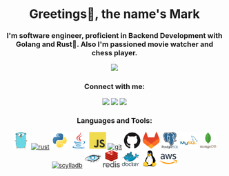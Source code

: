 <h1 align="center">Greetings👋, the name's Mark</h1>
<h3 align="center">I'm software engineer, proficient in Backend Development with Golang and Rust🦀. Also I'm passioned movie watcher and chess player.  </h3>

<!-- <p align="center">
  <img src="https://media.giphy.com/media/ZVik7pBtu9dNS/giphy.gif" alt="coding gif" width="400" height="300"/>
</p> -->

<p align="center">
  <img src="https://raw.githubusercontent.com/alicalimli/alicalimli/main/tech.gif"/>
</p>



<h3 align="center">Connect with me:</h3>
<p align="center">
<a href="https://x.com/eng1neeer_93" target="blank"><img src="https://img.shields.io/badge/-Twitter-1DA1F2?style=for-the-badge&logo=Twitter&logoColor=white" /></a>
<a href="https://www.linkedin.com/in/markraiter/" target="blank"><img src="https://img.shields.io/badge/-LinkedIn-0077B5?style=for-the-badge&logo=Linkedin&logoColor=white" /></a>
<a href="https://t.me/r_888_88" target="blank"><img src="https://img.shields.io/badge/-Telegram-26A5E4?style=for-the-badge&logo=Telegram&logoColor=white" /></a>
<!-- <a href="https://www.leetcode.com/eng1neeer_93" target="blank"><img src="https://img.shields.io/badge/-LeetCode-FFA116?style=for-the-badge&logo=LeetCode&logoColor=white" /></a> -->
</p>

<h3 align="center">Languages and Tools:</h3>
<p align="center"> 
<a href="https://golang.org" target="_blank" rel="noreferrer"><img src="https://raw.githubusercontent.com/devicons/devicon/master/icons/go/go-original.svg" alt="go" width="40" height="40"/></a> 
<a href="https://www.rust-lang.org/" target="_blank" rel="noreferrer"><img src="https://www.vectorlogo.zone/logos/rust-lang/rust-lang-icon.svg" alt="rust" width="40" height="40"/></a> 
<a href="https://www.python.org/" target="_blank" rel="noreferrer"><img src="https://raw.githubusercontent.com/devicons/devicon/master/icons/python/python-original.svg" alt="python" width="40" height="40"/></a> 
<a href="https://www.java.com/" target="_blank" rel="noreferrer"><img src="https://raw.githubusercontent.com/devicons/devicon/master/icons/java/java-original.svg" alt="java" width="40" height="40"/></a> 
<a href="https://www.javascript.com/" target="_blank" rel="noreferrer"><img src="https://raw.githubusercontent.com/devicons/devicon/master/icons/javascript/javascript-original.svg" alt="javascript" width="40" height="40"/></a> 
<a href="https://git-scm.com/" target="_blank" rel="noreferrer"><img src="https://www.vectorlogo.zone/logos/git-scm/git-scm-icon.svg" alt="git" width="40" height="40"/></a> 
<a href="https://github.com/" target="_blank" rel="noreferrer"><img src="https://raw.githubusercontent.com/devicons/devicon/master/icons/github/github-original.svg" alt="github" width="40" height="40"/></a> 
<a href="https://about.gitlab.com/" target="_blank" rel="noreferrer"><img src="https://raw.githubusercontent.com/devicons/devicon/master/icons/gitlab/gitlab-original.svg" alt="gitlab" width="40" height="40"/></a> 
<a href="https://www.postgresql.org/" target="_blank" rel="noreferrer"><img src="https://raw.githubusercontent.com/devicons/devicon/master/icons/postgresql/postgresql-original-wordmark.svg" alt="postgresql" width="40" height="40"/></a> 
<a href="https://www.mysql.com/" target="_blank" rel="noreferrer"><img src="https://raw.githubusercontent.com/devicons/devicon/master/icons/mysql/mysql-original-wordmark.svg" alt="mysql" width="40" height="40"/></a> 
<a href="https://www.mongodb.com/" target="_blank" rel="noreferrer"><img src="https://raw.githubusercontent.com/devicons/devicon/master/icons/mongodb/mongodb-original-wordmark.svg" alt="mongodb" width="40" height="40"/></a> 
<a href="https://www.scylladb.com/" target="_blank" rel="noreferrer"><img src="https://www.vectorlogo.zone/logos/scylladb/scylladb-icon.svg" alt="scylladb" width="40" height="40"/></a> 
<a href="https://cassandra.apache.org/" target="_blank" rel="noreferrer"><img src="https://raw.githubusercontent.com/devicons/devicon/master/icons/cassandra/cassandra-original.svg" alt="cassandra" width="40" height="40"/></a> 
<a href="https://redis.io/" target="_blank" rel="noreferrer"><img src="https://raw.githubusercontent.com/devicons/devicon/master/icons/redis/redis-original-wordmark.svg" alt="redis" width="40" height="40"/></a> 
<a href="https://www.docker.com/" target="_blank" rel="noreferrer"><img src="https://raw.githubusercontent.com/devicons/devicon/master/icons/docker/docker-original-wordmark.svg" alt="docker" width="40" height="40"/></a> 
<a href="https://www.linux.org/" target="_blank" rel="noreferrer"><img src="https://raw.githubusercontent.com/devicons/devicon/master/icons/linux/linux-original.svg" alt="linux" width="40" height="40"/></a> 
<a href="https://aws.amazon.com" target="_blank" rel="noreferrer"><img src="https://raw.githubusercontent.com/devicons/devicon/master/icons/amazonwebservices/amazonwebservices-original-wordmark.svg" alt="aws" width="40" height="40"/></a> 
</p>

<!-- <p align="center">
  <img src="https://github-readme-stats.vercel.app/api/top-langs/?username=markraiter&langs_count=8&hide_border=true&layout=compact&card_width=500" alt="Top Languages" />
</p> -->


<!-- <details align="left">
  <summary><h4 style="display: inline-block">Other things I know or used...</h4></summary>

  > Programming Languages

  <img src="https://raw.githubusercontent.com/devicons/devicon/master/icons/go/go-original.svg" title="Go" alt="Go" width="40" height="40"/>
  <img src="https://www.vectorlogo.zone/logos/rust-lang/rust-lang-icon.svg" title="Rust" alt="Rust" width="40" height="40"/>
  <img src="https://raw.githubusercontent.com/devicons/devicon/master/icons/java/java-original.svg" title="Java" alt="Java" width="40" height="40"/>
  <img src="https://raw.githubusercontent.com/devicons/devicon/master/icons/python/python-original.svg" title="Python" alt="Python" width="40" height="40"/>
  <img src="https://raw.githubusercontent.com/devicons/devicon/master/icons/javascript/javascript-original.svg" title="JavaScript" alt="JavaScript" width="40" height="40"/>
  <img src="https://raw.githubusercontent.com/devicons/devicon/master/icons/bash/bash-original.svg" title="Bash" alt="Bash" width="40" height="40"/>

  > Databases

  <img src="https://raw.githubusercontent.com/mymmrac/mymmrac/master/icons/cassandra.svg" title="Cassandra" alt="Cassandra" width="40" height="40"/>
  <img src="https://raw.githubusercontent.com/devicons/devicon/master/icons/postgresql/postgresql-original.svg" title="PostgreSQL" alt="PostgreSQL" width="40" height="40"/>
  <img src="https://raw.githubusercontent.com/devicons/devicon/master/icons/mysql/mysql-original-wordmark.svg" title="MySQL" alt="MySQL" width="40" height="40"/>
  <img src="https://raw.githubusercontent.com/devicons/devicon/master/icons/mongodb/mongodb-original.svg" title="MongoDB" alt="MongoDB" width="40" height="40"/>
  <img src="https://raw.githubusercontent.com/devicons/devicon/master/icons/redis/redis-original.svg" title="Redis" alt="Redis" width="40" height="40"/>
  <img src="https://www.vectorlogo.zone/logos/scylladb/scylladb-icon.svg" title="ScyllaDB" alt="ScyllaDB" width="40" height="40"/>
  <img src="https://raw.githubusercontent.com/devicons/devicon/master/icons/hadoop/hadoop-original.svg" title="Hadoop" alt="Hadoop" width="40" height="40"/>

  > Web

  <img src="https://raw.githubusercontent.com/devicons/devicon/master/icons/css3/css3-original.svg" title="CSS3" alt="CSS3" width="40" height="40"/>
  <img src="https://raw.githubusercontent.com/devicons/devicon/master/icons/html5/html5-original.svg" title="HTML5" alt="HTML5" width="40" height="40"/>
  <img src="https://raw.githubusercontent.com/devicons/devicon/master/icons/vuejs/vuejs-original.svg" title="Vue" alt="Vue" width="40" height="40"/>
  <img src="https://raw.githubusercontent.com/devicons/devicon/master/icons/nodejs/nodejs-original.svg" title="NodeJS" alt="NodeJS" width="40" height="40"/>
  <img src="https://raw.githubusercontent.com/devicons/devicon/master/icons/figma/figma-original.svg" title="Figma" alt="Figma" width="40" height="40"/>
  <img src="https://raw.githubusercontent.com/devicons/devicon/master/icons/sass/sass-original.svg" title="Sass" alt="Sass" width="40" height="40"/>

  > Libs, frameworks, extensions, etc.

  <img src="https://raw.githubusercontent.com/devicons/devicon/master/icons/numpy/numpy-original.svg" title="NumPy" alt="NumPy" width="40" height="40"/>
  <img src="https://raw.githubusercontent.com/devicons/devicon/master/icons/pandas/pandas-original.svg" title="Pandas" alt="Pandas" width="40" height="40"/>
  <img src="https://raw.githubusercontent.com/devicons/devicon/master/icons/jupyter/jupyter-original.svg" title="Jupyter" alt="Jupyter" width="40" height="40"/>
<img src="https://airflow.apache.org/images/feature-image.png" title="Airflow" alt="Airflow" width="40" height="40"/>

  > Management

  <img src="https://raw.githubusercontent.com/devicons/devicon/master/icons/git/git-original.svg" title="Git" alt="Git" width="40" height="40"/>
  <img src="https://raw.githubusercontent.com/devicons/devicon/master/icons/docker/docker-original.svg" title="Docker" alt="Docker" width="40" height="40"/>
  <img src="https://raw.githubusercontent.com/devicons/devicon/master/icons/github/github-original.svg" title="GitHub" alt="GitHub" width="40" height="40"/>
  <img src="https://raw.githubusercontent.com/devicons/devicon/master/icons/gitlab/gitlab-original.svg" title="GitLab" alt="GitLab" width="40" height="40"/>
  <img src="https://raw.githubusercontent.com/devicons/devicon/master/icons/ssh/ssh-original.svg" title="SSH" alt="SSH" width="40" height="40"/>
  <img src="https://raw.githubusercontent.com/devicons/devicon/master/icons/jira/jira-original.svg" title="Jira" alt="Jira" width="40" height="40"/>
  <img src="https://raw.githubusercontent.com/devicons/devicon/master/icons/confluence/confluence-original.svg" title="Confluence" alt="Confluence" width="40" height="40"/>
  <img src="https://raw.githubusercontent.com/devicons/devicon/master/icons/trello/trello-plain.svg" title="Trello" alt="Trello" width="40" height="40"/>

  > Tools & formats

  <img src="https://raw.githubusercontent.com/devicons/devicon/master/icons/jetbrains/jetbrains-original.svg" title="JetBrains" alt="JetBrains" width="40" height="40"/>
  <img src="https://raw.githubusercontent.com/devicons/devicon/master/icons/markdown/markdown-original.svg" title="Markdown" alt="Markdown" width="40" height="40"/>
  <img src="https://raw.githubusercontent.com/mymmrac/mymmrac/master/icons/neovim.svg" title="NeoVim" alt="NeoVim" width="40" height="40"/>
  <img src="https://raw.githubusercontent.com/devicons/devicon/master/icons/vim/vim-original.svg" title="Vim" alt="Vim" width="40" height="40"/>
  <img src="https://raw.githubusercontent.com/devicons/devicon/master/icons/firefox/firefox-original.svg" title="Firefox" alt="Firefox" width="40" height="40"/>
  <img src="https://raw.githubusercontent.com/mymmrac/mymmrac/master/icons/telegram.svg" title="Telegram" alt="Telegram" width="40" height="40"/>
  <img src="https://raw.githubusercontent.com/devicons/devicon/master/icons/canva/canva-original.svg" title="Canva" alt="Canva" width="40" height="40"/>
  <img src="https://raw.githubusercontent.com/devicons/devicon/master/icons/vscode/vscode-original.svg" title="VSCode" alt="VSCode" width="40" height="40"/>

  > Infrastructure

  <img src="https://raw.githubusercontent.com/devicons/devicon/master/icons/linux/linux-original.svg" title="Linux" alt="Linux" width="40" height="40"/>
  <img src="https://raw.githubusercontent.com/devicons/devicon/master/icons/ubuntu/ubuntu-plain.svg" title="Ubuntu" alt="Ubuntu" width="40" height="40"/>
  <img src="https://raw.githubusercontent.com/devicons/devicon/master/icons/heroku/heroku-original.svg" title="Heroku" alt="Heroku" width="40" height="40"/>
  <img src="https://raw.githubusercontent.com/devicons/devicon/master/icons/nginx/nginx-original.svg" title="Nginx" alt="Nginx" width="40" height="40"/>
  <img src="https://raw.githubusercontent.com/devicons/devicon/master/icons/amazonwebservices/amazonwebservices-original-wordmark.svg" title="AWS" alt="AWS" width="40" height="40"/>
  
</details> -->
